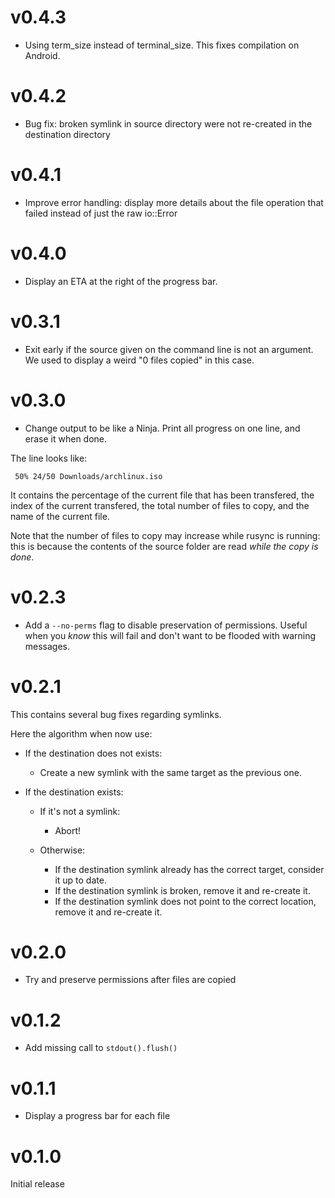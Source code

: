 # v0.4.3

* Using term_size instead of terminal_size. This fixes compilation on Android.

# v0.4.2

* Bug fix: broken symlink in source directory were not re-created in the destination directory

# v0.4.1

* Improve error handling: display more details about the file operation that failed
  instead of just the raw io::Error

# v0.4.0

* Display an ETA at the right of the progress bar.

# v0.3.1

* Exit early if the source given on the command line is not an argument. We used to display a weird
  "0 files copied" in this case.

# v0.3.0

* Change output to be like a Ninja. Print all progress on one line, and erase it when done.

The line looks like:

```
 50% 24/50 Downloads/archlinux.iso
```

It contains the percentage of the current file that has been transfered, the index of the current transfered,
the total number of files to copy, and the name of the current file.

Note that the number of files to copy may increase while rusync is running: this is because the contents
of the source folder are read *while the copy is done*.


# v0.2.3

* Add a `--no-perms` flag to disable preservation of permissions. Useful when
  you *know* this will fail and don't want to be flooded with warning messages.

# v0.2.1

This contains several bug fixes regarding symlinks.

Here the algorithm when now use:

* If the destination does not exists:
  * Create a new symlink with the same target as the previous one.

* If the destination exists:

  * If it's not a symlink:
      * Abort!

  * Otherwise:

    * If the destination symlink already has the correct target, consider it up to date.
    * If the destination symlink is broken, remove it and re-create it.
    * If the destination symlink does not point to the correct location, remove it and re-create it.

# v0.2.0

* Try and preserve permissions after files are copied

# v0.1.2

* Add missing call to `stdout().flush()`

# v0.1.1

* Display a progress bar for each file

# v0.1.0

Initial release
